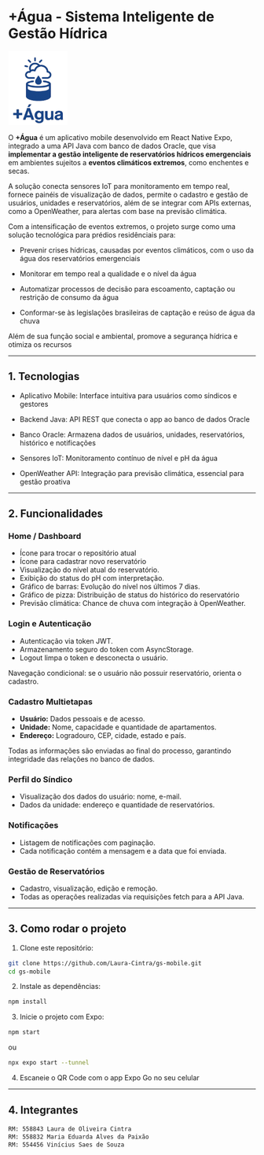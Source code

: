 # +Água - Sistema Inteligente de Gestão Hídrica

<img src="assets/logo-agua.png" alt="Logo do Projeto" width="120" height="150">

O **+Água** é um aplicativo mobile desenvolvido em React Native Expo, integrado a uma API Java com banco de dados Oracle, que visa **implementar a gestão inteligente de reservatórios hídricos emergenciais** em ambientes sujeitos a **eventos climáticos extremos**, como enchentes e secas.

A solução conecta sensores IoT para monitoramento em tempo real, fornece painéis de visualização de dados, permite o cadastro e gestão de usuários, unidades e reservatórios, além de se integrar com APIs externas, como a OpenWeather, para alertas com base na previsão climática.

Com a intensificação de eventos extremos, o projeto surge como uma solução tecnológica para prédios residênciais para:

- Prevenir crises hídricas, causadas por eventos climáticos, com o uso da água dos reservatórios emergenciais

- Monitorar em tempo real a qualidade e o nível da água

- Automatizar processos de decisão para escoamento, captação ou restrição de consumo da água

- Conformar-se às legislações brasileiras de captação e reúso de água da chuva

Além de sua função social e ambiental, promove a segurança hídrica e otimiza os recursos

---

## 1. Tecnologias

- Aplicativo Mobile: Interface intuitiva para usuários como síndicos e gestores

- Backend Java: API REST que conecta o app ao banco de dados Oracle

- Banco Oracle: Armazena dados de usuários, unidades, reservatórios, histórico e notificações

- Sensores IoT: Monitoramento contínuo de nível e pH da água

- OpenWeather API: Integração para previsão climática, essencial para gestão proativa

---

## 2. Funcionalidades

### **Home / Dashboard**

- Ícone para trocar o repositório atual
- Ícone para cadastrar novo reservatório
- Visualização do nível atual do reservatório.
- Exibição do status do pH com interpretação.
- Gráfico de barras: Evolução do nível nos últimos 7 dias.
- Gráfico de pizza: Distribuição de status do histórico do reservatório
- Previsão climática: Chance de chuva com integração à OpenWeather.

### **Login** e **Autenticação**
- Autenticação via token JWT.
- Armazenamento seguro do token com AsyncStorage.
- Logout limpa o token e desconecta o usuário.

Navegação condicional: se o usuário não possuir reservatório, orienta o cadastro.

### Cadastro Multietapas
- **Usuário:** Dados pessoais e de acesso.
- **Unidade:** Nome, capacidade e quantidade de apartamentos.
- **Endereço:** Logradouro, CEP, cidade, estado e país.

Todas as informações são enviadas ao final do processo, garantindo integridade das relações no banco de dados.

### Perfil do Síndico

- Visualização dos dados do usuário: nome, e-mail.
- Dados da unidade: endereço e quantidade de reservatórios.

### Notificações

- Listagem de notificações com paginação.
- Cada notificação contém a mensagem e a data que foi enviada.

### Gestão de Reservatórios
- Cadastro, visualização, edição e remoção.
- Todas as operações realizadas via requisições fetch para a API Java.

---

## 3. Como rodar o projeto

1. Clone este repositório:

```bash
git clone https://github.com/Laura-Cintra/gs-mobile.git
cd gs-mobile
```

2. Instale as dependências:

```bash
npm install
```

3. Inicie o projeto com Expo:

```bash
npm start
```

ou

```bash
npx expo start --tunnel
```

4. Escaneie o QR Code com o app Expo Go no seu celular
---

## 4. Integrantes

    RM: 558843 Laura de Oliveira Cintra
    RM: 558832 Maria Eduarda Alves da Paixão
    RM: 554456 Vinícius Saes de Souza
